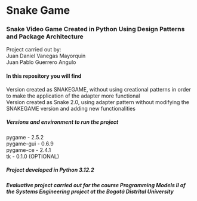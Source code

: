 # Snake Game
<h3>Snake Video Game Created in Python Using Design Patterns and Package Architecture</h3>
Project carried out by:<br>
Juan Daniel Vanegas Mayorquin<br>
Juan Pablo Guerrero Angulo<br>

<h4>In this repository you will find</h4>
Version created as SNAKEGAME, without using creational patterns in order to make the application of the adapter more functional<br>
Version created as Snake 2.0, using adapter pattern without modifying the SNAKEGAME version and adding new functionalities<br>

<h5>Versions and environment to run the project</h5>
pygame - 2.5.2<br>
pygame-gui - 0.6.9<br>
pygame-ce - 2.4.1<br>
tk - 0.1.0 (OPTIONAL)<br>
<h5>Project developed in Python 3.12.2</h5>


<h5>Evaluative project carried out for the course Programming Models II of the Systems Engineering project at the Bogotá Distrital University</h5>
